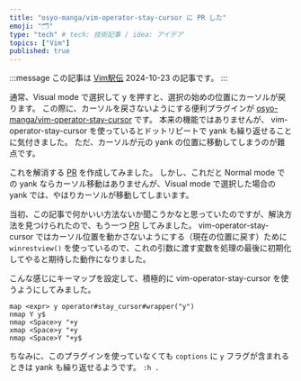 ```yaml
---
title: "osyo-manga/vim-operator-stay-cursor に PR した"
emoji: "🗂"
type: "tech" # tech: 技術記事 / idea: アイデア
topics: ["Vim"]
published: true
---
```


:::message
この記事は [Vim駅伝](https://vim-jp.org/ekiden/) 2024-10-23 の記事です。
:::

通常、Visual mode で選択して y を押すと、選択の始めの位置にカーソルが戻ります。
この際に、カーソルを戻さないようにする便利プラグインが [osyo-manga/vim-operator-stay-cursor](https://github.com/osyo-manga/vim-operator-stay-cursor) です。
本来の機能ではありませんが、 vim-operator-stay-cursor を使っているとドットリピートで yank も繰り返せることに気付きました。
ただ、カーソルが元の yank の位置に移動してしまうのが難点です。

これを解消する [PR](https://github.com/osyo-manga/vim-operator-stay-cursor/pull/3) を作成してみました。
しかし、これだと Normal mode での yank ならカーソル移動はありませんが、Visual mode で選択した場合の yank では、やはりカーソルが移動してしまいます。

当初、この記事で何かいい方法ないか聞こうかなと思っていたのですが、解決方法を見つけられたので、もう一つ [PR](https://github.com/osyo-manga/vim-operator-stay-cursor/pull/4) してみました。
vim-operator-stay-cursor ではカーソル位置を動かさないようにする（現在の位置に戻す）ために `winrestview()` を使っているので、これの引数に渡す変数を処理の最後に初期化してやると期待した動作になりました。

こんな感じにキーマップを設定して、積極的に vim-operator-stay-cursor を使うようにしてみました。

```vim
map <expr> y operator#stay_cursor#wrapper("y")
nmap Y y$
nmap <Space>y "+y
xmap <Space>y "+y
nmap <Space>Y "+y$
```


ちなみに、このプラグインを使っていなくても `coptions` に `y` フラグが含まれるときは yank も繰り返せるようです。 `:h .`
